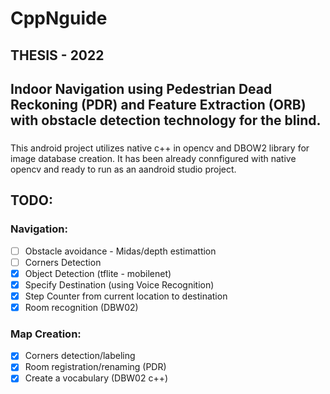 # CppNguide
## THESIS - 2022
## Indoor Navigation using Pedestrian Dead Reckoning (PDR) and Feature Extraction (ORB) with obstacle detection technology for the blind. 
### 
This android project utilizes native c++ in opencv and DBOW2 library for image database creation.
It has been already connfigured with native opencv and ready to run as an aandroid studio project.
## TODO:
### Navigation:
- [ ] Obstacle avoidance - Midas/depth estimattion
- [ ] Corners Detection
- [x] Object Detection (tflite - mobilenet)
- [x] Specify Destination (using Voice Recognition)
- [x] Step Counter from current location to destination
- [x] Room recognition (DBW02)
### Map Creation:
- [x] Corners detection/labeling
- [x] Room registration/renaming (PDR)
- [x] Create a vocabulary (DBW02 c++)
##
##

